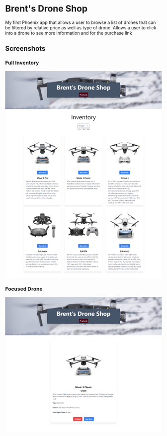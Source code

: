 # Brent's Drone Shop

My first Phoenix app that allows a user to browse a list of drones that can be filtered by relative price as well as type of drone. Allows a user to click into a drone to see more information and for the purchase link                  

## Screenshots                        
                                          
### Full Inventory
![Drones Inventory](./priv/static/images/inventory.png)                             

### Focused Drone
![Drones Focused](./priv/static/images/focused.png)                       



